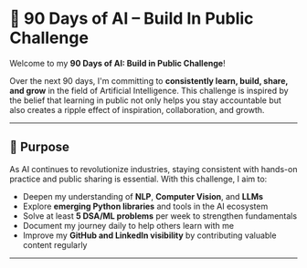 # 🚀 90 Days of AI – Build In Public Challenge

Welcome to my **90 Days of AI: Build in Public Challenge**!

Over the next 90 days, I'm committing to **consistently learn, build, share, and grow** in the field of Artificial Intelligence. This challenge is inspired by the belief that learning in public not only helps you stay accountable but also creates a ripple effect of inspiration, collaboration, and growth.

---

## 🎯 Purpose

As AI continues to revolutionize industries, staying consistent with hands-on practice and public sharing is essential. With this challenge, I aim to:

- Deepen my understanding of **NLP**, **Computer Vision**, and **LLMs**
- Explore **emerging Python libraries** and tools in the AI ecosystem
- Solve at least **5 DSA/ML problems** per week to strengthen fundamentals
- Document my journey daily to help others learn with me
- Improve my **GitHub and LinkedIn visibility** by contributing valuable content regularly

---





